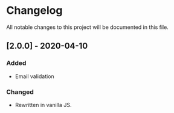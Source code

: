 # Changelog

All notable changes to this project will be documented in this file.

## [2.0.0] - 2020-04-10

### Added

- Email validation

### Changed

- Rewritten in vanilla JS.
